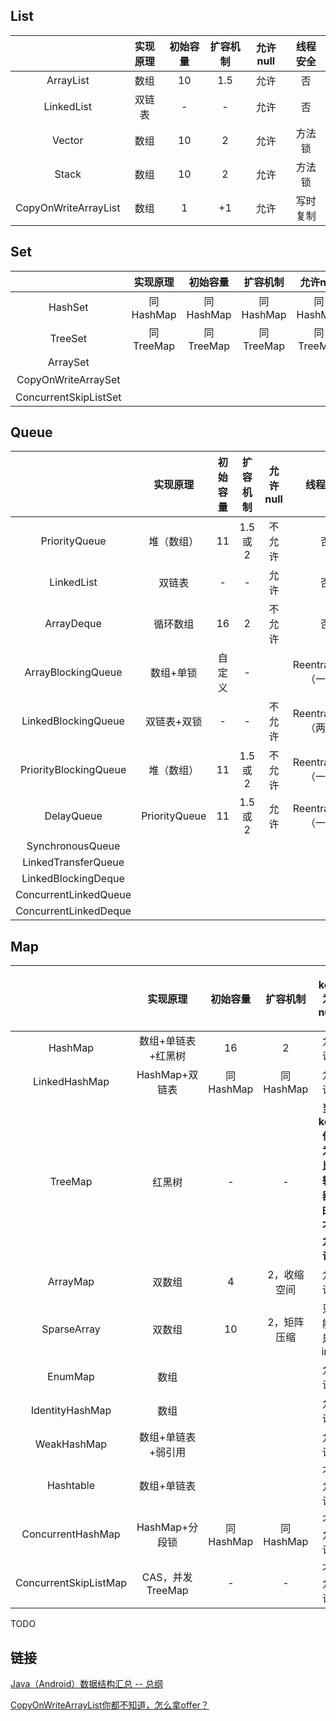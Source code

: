 ## List

|                      | 实现原理 | 初始容量 | 扩容机制 | 允许null | 线程安全 |
| :------------------: | :------: | :------: | :------: | :------: | :------: |
|      ArrayList       |   数组   |    10    |   1.5    |   允许   |    否    |
|      LinkedList      |  双链表  |    -     |    -     |   允许   |    否    |
|        Vector        |   数组   |    10    |    2     |   允许   |  方法锁  |
|        Stack         |   数组   |    10    |    2     |   允许   |  方法锁  |
| CopyOnWriteArrayList |   数组   |    1     |    +1    |   允许   | 写时复制 |

## Set

|                       | 实现原理  | 初始容量  | 扩容机制  | 允许null  | 线程安全  |
| :-------------------: | :-------: | :-------: | :-------: | :-------: | :-------: |
|        HashSet        | 同HashMap | 同HashMap | 同HashMap | 同HashMap | 同HashMap |
|        TreeSet        | 同TreeMap | 同TreeMap | 同TreeMap | 同TreeMap | 同TreeMap |
|       ArraySet        |           |           |           |           |           |
|  CopyOnWriteArraySet  |           |           |           |           | 写时复制  |
| ConcurrentSkipListSet |           |           |           |           |           |

## Queue

|                       |   实现原理    | 初始容量 | 扩容机制 | 允许null |       线程安全       |
| :-------------------: | :-----------: | :------: | :------: | :------: | :------------------: |
|     PriorityQueue     |  堆（数组）   |    11    |  1.5或2  |  不允许  |          否          |
|      LinkedList       |    双链表     |    -     |    -     |   允许   |          否          |
|      ArrayDeque       |   循环数组    |    16    |    2     |  不允许  |          否          |
|  ArrayBlockingQueue   |   数组+单锁   |  自定义  |    -     |          | ReentranLock（一把） |
|  LinkedBlockingQueue  |  双链表+双锁  |    -     |    -     |  不允许  | ReentranLock（两把） |
| PriorityBlockingQueue |  堆（数组）   |    11    |  1.5或2  |  不允许  | ReentranLock（一把） |
|      DelayQueue       | PriorityQueue |    11    |  1.5或2  |   允许   | ReentranLock（一把） |
|   SynchronousQueue    |               |          |          |          |                      |
|  LinkedTransferQueue  |               |          |          |          |                      |
|  LinkedBlockingDeque  |               |          |          |          |                      |
| ConcurrentLinkedQueue |               |          |          |          |                      |
| ConcurrentLinkedDeque |               |          |          |          |                      |

## Map

|                       |      实现原理      | 初始容量  |  扩容机制   |          key为null          | value为null | 线程安全 |
| :-------------------: | :----------------: | :-------: | :---------: | :-------------------------: | :---------: | :------: |
|        HashMap        | 数组+单链表+红黑树 |    16     |      2      |            允许             |    允许     |    否    |
|     LinkedHashMap     |   HashMap+双链表   | 同HashMap |  同HashMap  |            允许             |    允许     |    否    |
|        TreeMap        |       红黑树       |     -     |      -      | **当key作为比较器时不允许** |    允许     |    否    |
|       ArrayMap        |       双数组       |     4     | 2，收缩空间 |            允许             |    允许     |    否    |
|      SparseArray      |       双数组       |    10     | 2，矩阵压缩 |          只能是int          |    允许     |    否    |
|        EnumMap        |        数组        |           |             |            允许             |    允许     |    否    |
|    IdentityHashMap    |        数组        |           |             |            允许             |    允许     |    否    |
|      WeakHashMap      | 数组+单链表+弱引用 |           |             |            允许             |    允许     |    否    |
|       Hashtable       |    数组+单链表     |           |             |           不允许            |   不允许    |    是    |
|   ConcurrentHashMap   |   HashMap+分段锁   | 同HashMap |  同HashMap  |           不允许            |   不允许    |    是    |
| ConcurrentSkipListMap |  CAS，并发TreeMap  |     -     |      -      |           不允许            |   不允许    |    是    |

TODO

## 链接

[Java（Android）数据结构汇总 -- 总纲](https://www.jianshu.com/p/88a5020f16df)

[CopyOnWriteArrayList你都不知道，怎么拿offer？](https://zhuanlan.zhihu.com/p/48784500)


